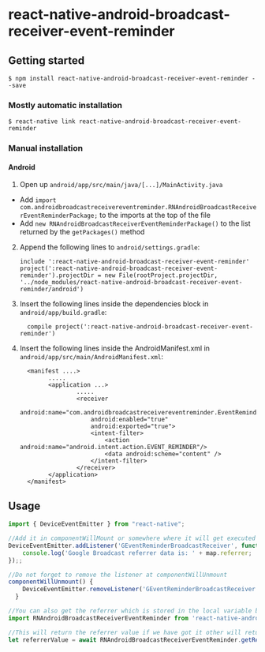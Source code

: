 
# react-native-android-broadcast-receiver-event-reminder

## Getting started

`$ npm install react-native-android-broadcast-receiver-event-reminder --save`

### Mostly automatic installation

`$ react-native link react-native-android-broadcast-receiver-event-reminder`

### Manual installation


#### Android

1. Open up `android/app/src/main/java/[...]/MainActivity.java`
  - Add `import com.androidbroadcastreceivereventreminder.RNAndroidBroadcastReceiverEventReminderPackage;` to the imports at the top of the file
  - Add `new RNAndroidBroadcastReceiverEventReminderPackage()` to the list returned by the `getPackages()` method
2. Append the following lines to `android/settings.gradle`:
  	```
  	include ':react-native-android-broadcast-receiver-event-reminder'
  	project(':react-native-android-broadcast-receiver-event-reminder').projectDir = new File(rootProject.projectDir, 	'../node_modules/react-native-android-broadcast-receiver-event-reminder/android')
  	```
3. Insert the following lines inside the dependencies block in `android/app/build.gradle`:
  	```
      compile project(':react-native-android-broadcast-receiver-event-reminder')
  	```
4. Insert the following lines inside the AndroidManifest.xml in `android/app/src/main/AndroidManifest.xml`:
  	```
	  <manifest ....>
	  		.....
			<application ...>
					.....
			        <receiver
						android:name="com.androidbroadcastreceivereventreminder.EventReminderBroadcastReceiver"
						android:enabled="true"
						android:exported="true">
						<intent-filter>
							<action android:name="android.intent.action.EVENT_REMINDER"/>
							<data android:scheme="content" />
						</intent-filter>
        			</receiver>
   			</application>
      </manifest>
  	```

## Usage
```javascript
import { DeviceEventEmitter } from "react-native";

//Add it in componentWillMount or somewhere where it will get executed at the start of app 
DeviceEventEmitter.addListener('GEventReminderBroadcastReceiver', function (map) {
    console.log('Google Broadcast referrer data is: ' + map.referrer;
});;

//Do not forget to remove the listener at componentWillUnmount 
componentWillUnmount() {
    DeviceEventEmitter.removeListener('GEventReminderBroadcastReceiver'); 
  }

//You can also get the referrer which is stored in the local variable by
import RNAndroidBroadcastReceiverEventReminder from 'react-native-android-broadcast-receiver-event-reminder'; 

//This will return the referrer value if we have got it other will return "NOT AVAILABLE"
let referrerValue = await RNAndroidBroadcastReceiverEventReminder.getReferrerData();

```
  